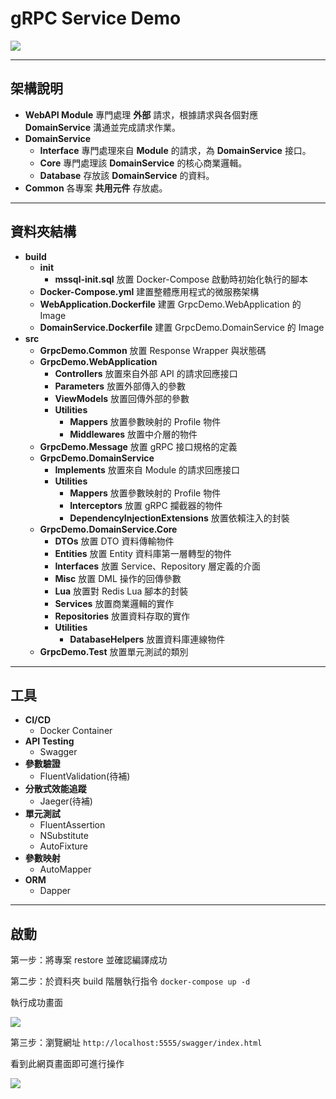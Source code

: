 # gRPC Service Demo

![](https://i.imgur.com/tcuxrOd.png)

---

## 架構說明

* **WebAPI Module**
專門處理 **外部** 請求，根據請求與各個對應 **DomainService** 溝通並完成請求作業。
* **DomainService** 
    * **Interface**
    專門處理來自 **Module** 的請求，為 **DomainService** 接口。
    * **Core**
    專門處理該 **DomainService** 的核心商業邏輯。
    * **Database**
    存放該 **DomainService** 的資料。
* **Common**
各專案 **共用元件** 存放處。

---

## 資料夾結構

* **build**
    * **init**
        * **mssql-init.sql** 放置 Docker-Compose 啟動時初始化執行的腳本
    * **Docker-Compose.yml** 建置整體應用程式的微服務架構
    * **WebApplication.Dockerfile** 建置 GrpcDemo.WebApplication 的 Image
    * **DomainService.Dockerfile** 建置 GrpcDemo.DomainService 的 Image
* **src**
    * **GrpcDemo.Common** 放置 Response Wrapper 與狀態碼
    * **GrpcDemo.WebApplication**
        * **Controllers** 放置來自外部 API 的請求回應接口
        * **Parameters** 放置外部傳入的參數
        * **ViewModels** 放置回傳外部的參數
        * **Utilities**
            * **Mappers** 放置參數映射的 Profile 物件
            * **Middlewares** 放置中介層的物件
    * **GrpcDemo.Message** 放置 gRPC 接口規格的定義
    * **GrpcDemo.DomainService**
        * **Implements** 放置來自 Module 的請求回應接口
        * **Utilities**
            * **Mappers** 放置參數映射的 Profile 物件
            * **Interceptors** 放置 gRPC 攔截器的物件
            * **DependencyInjectionExtensions** 放置依賴注入的封裝
    * **GrpcDemo.DomainService.Core**
        * **DTOs** 放置 DTO 資料傳輸物件
        * **Entities** 放置 Entity 資料庫第一層轉型的物件
        * **Interfaces** 放置 Service、Repository 層定義的介面
        * **Misc** 放置 DML 操作的回傳參數
        * **Lua** 放置對 Redis Lua 腳本的封裝
        * **Services** 放置商業邏輯的實作
        * **Repositories** 放置資料存取的實作
        * **Utilities**
            * **DatabaseHelpers** 放置資料庫連線物件
    * **GrpcDemo.Test** 放置單元測試的類別

---

## 工具
* **CI/CD**
    * Docker Container
* **API Testing**
    * Swagger
* **參數驗證**
    * FluentValidation(待補)
* **分散式效能追蹤**
    * Jaeger(待補)
* **單元測試**
    * FluentAssertion
    * NSubstitute
    * AutoFixture
* **參數映射**
    * AutoMapper
* **ORM**
    * Dapper

---

## 啟動

第一步：將專案 restore 並確認編譯成功

第二步：於資料夾 build 階層執行指令 `docker-compose up -d`

執行成功畫面

![](https://i.imgur.com/Bh65dLV.png)

第三步：瀏覽網址 `http://localhost:5555/swagger/index.html`

看到此網頁畫面即可進行操作

![](https://i.imgur.com/ztzLtbB.png)


